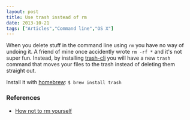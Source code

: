 ```yaml
---
layout: post
title: Use trash instead of rm
date: 2013-10-21
tags: ["Articles","Command line","OS X"]
---
```


When you delete stuff in the command line using `rm` you have no way of undoing it. A friend of mine once accidently wrote `rm -rf *` and it's not super fun. Instead, by installing [trash-cli](https://github.com/andreafrancia/trash-cli) you will have a new `trash` command that moves your files to the trash instead of deleting them straight out.

Install it with [homebrew](http://brew.sh/): `$ brew install trash`

### References

*   [How not to rm yourself](https://plus.google.com/114738313102270607087/posts/Quxra6ARTRs)